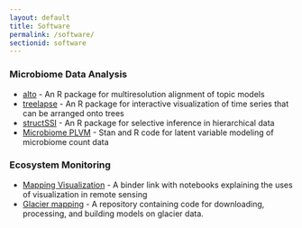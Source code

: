 ```yaml
---
layout: default
title: Software
permalink: /software/
sectionid: software
---
```


### Microbiome Data Analysis

* [alto](https://lasy.github.io/alto/) - An R package for multiresolution alignment of topic models
* [treelapse](https://krisrs1128.github.io/treelapse/) - An R package for interactive visualization of time series that can be arranged onto trees
* [structSSI](https://github.com/krisrs1128/structssi) - An R package for selective inference in hierarchical data
* [Microbiome PLVM](https://github.com/krisrs1128/microbiome_plvm) - Stan and R code for latent variable modeling of microbiome count data

### Ecosystem Monitoring

* [Mapping Visualization](https://mybinder.org/v2/gh/krisrs1128/mappingvis/HEAD) - A binder link with notebooks explaining the uses of visualization in remote sensing
* [Glacier mapping](https://github.com/krisrs1128/glacier_mapping) - A repository containing code for downloading, processing, and building models on glacier data.
